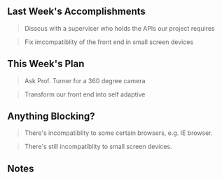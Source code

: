## Last Week's Accomplishments

> Disscus with a superviser who holds the APIs our project requires

> Fix imcompatiblity of the front end in small screen devices

## This Week's Plan

> Ask Prof. Turner for a 360 degree camera

> Transform our front end into self adaptive

## Anything Blocking?

> There's incompatiblity to some certain browsers, e.g. IE browser.

> There's still incompatiblity to small screen devices.

## Notes


